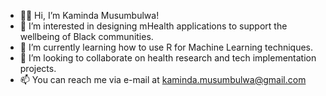 - 👋🏿 Hi, I’m Kaminda Musumbulwa!
- 👀 I’m interested in designing mHealth applications to support the wellbeing of Black communities.
- 🌱 I’m currently learning how to use R for Machine Learning techniques.
- 💞️ I’m looking to collaborate on health research and tech implementation projects.
- 📫 You can reach me via e-mail at kaminda.musumbulwa@gmail.com

<!---
KNM-93/KNM-93 is a ✨ special ✨ repository because its `README.md` (this file) appears on your GitHub profile.
You can click the Preview link to take a look at your changes.
--->
